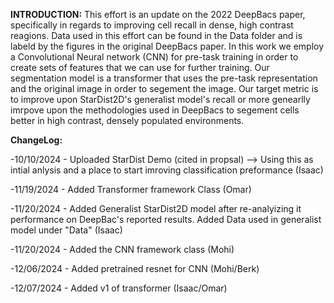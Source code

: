 **INTRODUCTION:**
This effort is an update on the 2022 DeepBacs paper, specifically in regards to improving cell recall in dense, high contrast reagions. Data used in this effort can be found in the Data folder and is labeld by the figures in the original DeepBacs paper. In this work we employ a Convolutional Neural network (CNN) for pre-task training in order to create sets of features that we can use for further training. Our segmentation model is a transformer that uses the pre-task representation and the original image in order to segement the image. Our target metric is to improve upon StarDist2D's generalist model's recall or more genearlly imrpove upon the methodologies used in DeepBacs to segement cells better in high contrast, densely populated environments.


**ChangeLog:**

-10/10/2024 - Uploaded StarDist Demo (cited in propsal) --> Using this as intial anlysis and a place to start imroving classification preformance (Isaac)

-11/19/2024 - Added Transformer framework Class (Omar)

-11/20/2024 - Added Generalist StarDist2D model after re-analyizing it performance on DeepBac's reported results. Added Data used in generalist model under "Data" (Isaac)

-11/20/2024 - Added the CNN framework class (Mohi)

-12/06/2024 - Added pretrained resnet for CNN (Mohi/Berk)

-12/07/2024 - Added v1 of transformer (Isaac/Omar)
